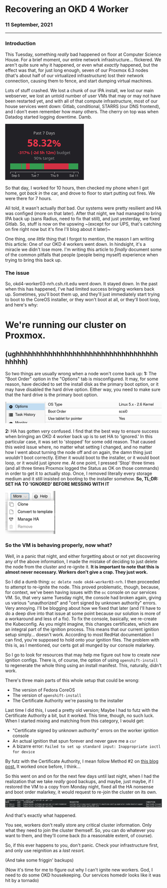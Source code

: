 # Recovering an OKD 4 Worker

### 11 September, 2021

---

### Introduction

This Tuesday, something _really_ bad happened on floor at Computer Science House. For a brief moment, our entire network infrastructure... flickered. We aren't quite sure why it happened, or even what _exactly_ happened, but the effect was that, for just long enough, seven of our Proxmox 6.3 nodes (that's about half of our virtualized infrastructure) lost their network connection, causing them to fence, and start dumping virtual machines.

Lots of stuff crashed. We lost a chunk of our IPA install, we lost our main webserver, we lost an untold number of user VMs that may or may not have been restarted yet, and with all of that compute infrastructure, most of our house services went down: Gitlab, conditional, STARRS (our DNS frontend), and I don't even remember how many others. The cherry on top was when Datadog started logging downtime. Damb.

![red bar moment](posts/images/datadog_downtime.png)

So that day, I worked for 10 hours, then checked my phone when I got home, got _back in_ the car, and drove to floor to start putting out fires. We were there for 7 hours.

 All told, it wasn't actually _that_ bad. Our systems were pretty resilient and HA was configed (more on that later). After that night, we had managed to bring IPA back up (sans Radius, need to fix that still), and just yesterday, we fixed Gitlab. So, stuff is now on the upswing ~(except for our UPS, that's catching on fire right now but it's fine I'll blog about it later)~

One thing, one _little_ thing that I forgot to mention, the reason I am writing this article: One of our OKD 4 workers went down. In hindsight, it's a miracle we didn't lose more. I'm writing this article to _finally_ document some of the common pitfalls that people (people being myself) experience when trying to bring this back up.

### The issue

So, okd4-worker03-nrh.csh.rit.edu went down. It stayed down. In the past when this has happened, I've had limited success bringing workers back up. Sometimes, you'll boot them up, and they'll just immediately start trying to boot to the CoreOS installer, or they won't boot at all, or they'll boot loop, and here's why:

# We're running our cluster on Proxmox.
## (ughhhhhhhhhhhhhhhhhhhhhhhhhhhhhhhhhhhhhhhh)

So two things are usually wrong when a node won't come back up:
**1:** The "Boot Order" option in the "Options" tab is misconfigured. It may, for some reason, have decided to set the install disk as the primary boot option, or it may have disabled the hard drive option. Either way, you need to make sure that the hard drive is the primary boot option.

![This field is the bane of my existance](posts/images/boot_order.png)

**2:** HA has gotten _very_ confused. I find that the best way to ensure success when bringing an OKD 4 worker back up is to set HA to 'ignored.' In this particular case, it was set to 'stopped' for some odd reason. That caused this weird issue where, no matter what setting I changed, and no matter how I went about turning the node off and on again, the damn thing just _wouldn't_ boot correctly. Either it would boot to the installer, or it would boot loop, or it would just _ignore_ me. At one point, I pressed 'Stop' three times (and all three times Proxmox logged the Status as OK on those commands) in order to get it to actually stop. Once, I removed literally every storage medium and it still insisted on booting to the installer somehow. **So, TL;DR: SET HA TO 'IGNORED' BEFORE MESSING WITH IT**

![So is this one](posts/images/haaaaa.png)

### So the VM is behaving properly, now what?

Well, in a panic that night, and either forgetting about or not yet discovering any of the above information, I made the mistake of deciding to just delete the node from the cluster and re-ignite it. **It is important to note that this is almost never necessary. Workers don't give a crap. They just work.**

So I did a dumb thing: `oc delete node okd4-worker03-nrh`. I then proceeded to attempt to re-ignite the node. This proved problematic, though, because, for context, we've been having issues with the `oc` console on our services VM. So, that very same Tuesday night, the console had broken again, giving us various "unauthorized" and "cert signed by unknown authority" errors. Very annoying. I'll be blogging about how we fixed that later (and I'll have to do a deep dive into that issue at some point because our solution is more of a workaround and less of a fix). To fix the console, basically, we re-create the Kubeconfig. As you might imagine, this changes certificates, which are an integral part of the ignition process. This means that our current ignition setup simply... doesn't work. According to most RedHat documentation I can find, you're supposed to hold onto your ignition files. The problem with this is, as I mentioned, our certs got all munged by our console malarkey.

So I go to look for resources that may help me figure out how to create _new_ ignition configs. There is, of course, the option of using `openshift-install` to regenerate the whole thing using an install manifest. This, naturally, didn't work.

There's three main parts of this whole setup that could be wrong:

- The version of Fedora CoreOS
- The version of `openshift-install`
- The Certificate Authority we're passing to the installer

Last time I did this, I used a pretty old version; Maybe I had to futz with the Certificate Authority a bit, but it worked. This time, though, no such luck. When I started mixing and matching from this category, I would get:

- "Certificate signed by unknown authority" errors on the worker ignition console
- An actual ignition that spun forever and never gave me a `csr`
- A bizarre error: `Failed to set up standard input: Inappropriate ioctl for device`

By futz with the Certificate Authority, I mean follow Method #2 on [this blog post.](https://www.linkedin.com/pulse/how-add-new-worker-node-existing-openshift-4-cluster-ibm-miranda/) It worked once before, I think...

So this went on and on for the next few days until last night, when I had the realization that we take _really_ good backups, and maybe, just maybe, if I restored the VM to a copy from Monday night, fixed all the HA nonsense and boot order malarkey, it would request to re-join the cluster on its own.

![CSRs! FINALLY!](posts/images/csr.png)

And that's exactly what happened.

You see, workers don't really store any critical cluster information. Only what they need to join the cluster themself. So, you can do whatever you want to them, and they'll come back (to a reasonable extent, of course). 

So, if this ever happens to you, don't panic. Check your infrastructure first, and only use reignition as a _last resort._

(And take some friggin' backups)

(Now it's time for me to figure out why I can't ignite new workers. God, I need to do some OKD housekeeping. Our services homedir looks like it was hit by a tornado)
